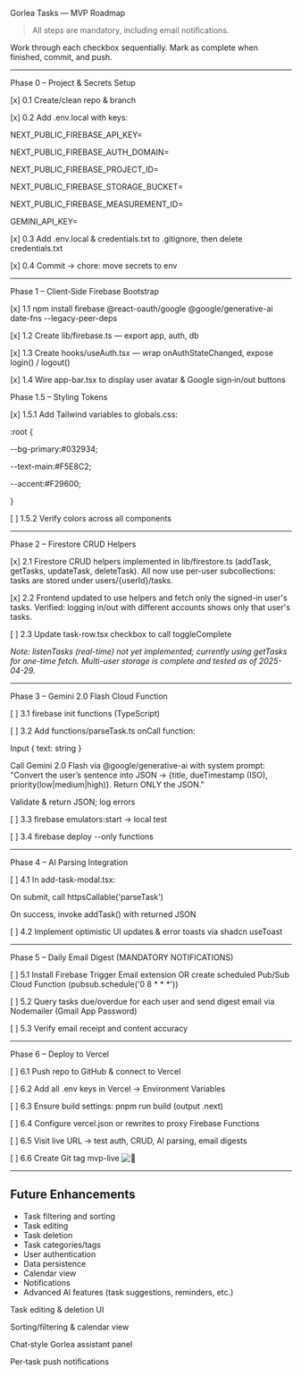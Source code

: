 Gorlea Tasks — MVP Roadmap

  

> All steps are mandatory, including email notifications.

Work through each checkbox sequentially. Mark as complete when finished, commit, and push.

  

  

  

  

---

  

Phase 0 – Project & Secrets Setup

  

[x] 0.1 Create/clean repo & branch

  

[x] 0.2 Add .env.local with keys:

  

NEXT_PUBLIC_FIREBASE_API_KEY=

  

NEXT_PUBLIC_FIREBASE_AUTH_DOMAIN=

  

NEXT_PUBLIC_FIREBASE_PROJECT_ID=

  

NEXT_PUBLIC_FIREBASE_STORAGE_BUCKET=

  

NEXT_PUBLIC_FIREBASE_MEASUREMENT_ID=

  

GEMINI_API_KEY=

  

  

[x] 0.3 Add .env.local & credentials.txt to .gitignore, then delete credentials.txt

  

[x] 0.4 Commit → chore: move secrets to env

  

  

  

---

  

Phase 1 – Client‑Side Firebase Bootstrap

  

[x] 1.1 npm install firebase @react-oauth/google @google/generative-ai date-fns --legacy-peer-deps

  

[x] 1.2 Create lib/firebase.ts — export app, auth, db

  

[x] 1.3 Create hooks/useAuth.tsx — wrap onAuthStateChanged, expose login() / logout()

  

[x] 1.4 Wire app-bar.tsx to display user avatar & Google sign‑in/out buttons

  

  

Phase 1.5 – Styling Tokens

  

[x] 1.5.1 Add Tailwind variables to globals.css:

  

:root {

--bg-primary:#032934;

--text-main:#F5E8C2;

--accent:#F29600;

}

  

[ ] 1.5.2 Verify colors across all components

  

  

  

---

  

Phase 2 – Firestore CRUD Helpers

[x] 2.1 Firestore CRUD helpers implemented in lib/firestore.ts (addTask, getTasks, updateTask, deleteTask). All now use per-user subcollections: tasks are stored under users/{userId}/tasks.

[x] 2.2 Frontend updated to use helpers and fetch only the signed-in user's tasks. Verified: logging in/out with different accounts shows only that user's tasks.

[ ] 2.3 Update task-row.tsx checkbox to call toggleComplete

_Note: listenTasks (real-time) not yet implemented; currently using getTasks for one-time fetch. Multi-user storage is complete and tested as of 2025-04-29._

  

  

---

  

Phase 3 – Gemini 2.0 Flash Cloud Function

  

[ ] 3.1 firebase init functions (TypeScript)

  

[ ] 3.2 Add functions/parseTask.ts onCall function:

  

Input { text: string }

  

Call Gemini 2.0 Flash via @google/generative-ai with system prompt: "Convert the user’s sentence into JSON → {title, dueTimestamp (ISO), priority(low|medium|high)}. Return ONLY the JSON."

  

Validate & return JSON; log errors

  

  

[ ] 3.3 firebase emulators:start → local test

  

[ ] 3.4 firebase deploy --only functions

  

  

  

---

  

Phase 4 – AI Parsing Integration

  

[ ] 4.1 In add-task-modal.tsx:

  

On submit, call httpsCallable('parseTask')

  

On success, invoke addTask() with returned JSON

  

  

[ ] 4.2 Implement optimistic UI updates & error toasts via shadcn useToast

  

  

  

---

  

Phase 5 – Daily Email Digest (MANDATORY NOTIFICATIONS)

  

[ ] 5.1 Install Firebase Trigger Email extension OR create scheduled Pub/Sub Cloud Function (pubsub.schedule('0 8 * * *'))

  

[ ] 5.2 Query tasks due/overdue for each user and send digest email via Nodemailer (Gmail App Password)

  

[ ] 5.3 Verify email receipt and content accuracy

  

  

  

---

  

Phase 6 – Deploy to Vercel

  

[ ] 6.1 Push repo to GitHub & connect to Vercel

  

[ ] 6.2 Add all .env keys in Vercel → Environment Variables

  

[ ] 6.3 Ensure build settings: pnpm run build (output .next)

  

[ ] 6.4 Configure vercel.json or rewrites to proxy Firebase Functions

  

[ ] 6.5 Visit live URL → test auth, CRUD, AI parsing, email digests

  

[ ] 6.6 Create Git tag mvp-live  ![🎉](https://fonts.gstatic.com/s/e/notoemoji/16.0/1f389/72.png)

  

  

  

---

  

## Future Enhancements

- Task filtering and sorting
- Task editing
- Task deletion
- Task categories/tags
- User authentication
- Data persistence
- Calendar view
- Notifications
- Advanced AI features (task suggestions, reminders, etc.)

  

Task editing & deletion UI

  

Sorting/filtering & calendar view

  

Chat‑style Gorlea assistant panel

  

Per‑task push notifications
